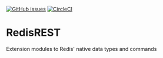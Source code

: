 [![GitHub issues](https://img.shields.io/github/release/RedisLabsModules/RedisREST.svg)](https://github.com/RedisLabsModules/RedisREST/releases/latest)
[![CircleCI](https://circleci.com/gh/RedisLabsModules/RedisREST/tree/master.svg?style=svg)](https://circleci.com/gh/RedisLabsModules/RedisREST/tree/master)

# RedisREST
Extension modules to Redis' native data types and commands


